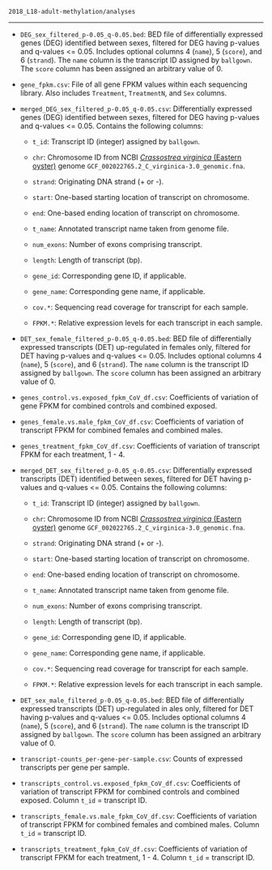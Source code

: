 `2018_L18-adult-methylation/analyses`

---

- `DEG_sex_filtered_p-0.05_q-0.05.bed`: BED file of differentially expressed genes (DEG) identified between sexes, filtered for DEG having p-values and q-values <= 0.05. Includes optional
columns 4 (`name`), 5 (`score`), and 6 (`strand`). The `name` column is the transcript ID assigned by `ballgown`. The `score` column has been assigned an arbitrary value of 0.

- `gene_fpkm.csv`: File of all gene FPKM values within each sequencing library. Also includes `Treatment`, `TreatmentN`, and `Sex` columns.

- `merged_DEG_sex_filtered_p-0.05_q-0.05.csv`: Differentially expressed genes (DEG) identified between sexes, filtered for DEG having p-values and q-values <= 0.05. Contains the following columns:

  - `t_id`: Transcript ID (integer) assigned by `ballgown`.

  - `chr`: Chromosome ID from NCBI [_Crassostrea virginica_ (Eastern oyster)](https://en.wikipedia.org/wiki/Eastern_oyster) genome `GCF_002022765.2_C_virginica-3.0_genomic.fna`.

  - `strand`: Originating DNA strand (+ or -).

  - `start`: One-based starting location of transcript on chromosome.

  - `end`: One-based ending location of transcript on chromosome.

  - `t_name`: Annotated transcript name taken from genome file.

  - `num_exons`: Number of exons comprising transcript.

  - `length`: Length of transcript (bp).

  - `gene_id`: Corresponding gene ID, if applicable.

  - `gene_name`: Corresponding gene name, if applicable.

  - `cov.*`: Sequencing read coverage for transcript for each sample.

  - `FPKM.*`: Relative expression levels for each transcript in each sample.

- `DET_sex_female_filtered_p-0.05_q-0.05.bed`: BED file of differentially expressed transcripts (DET) up-regulated in females only, filtered for DET having p-values and q-values <= 0.05. Includes optional
columns 4 (`name`), 5 (`score`), and 6 (`strand`). The `name` column is the transcript ID assigned by `ballgown`. The `score` column has been assigned an arbitrary value of 0.

- `genes_control.vs.exposed_fpkm_CoV_df.csv`: Coefficients of variation of gene FPKM for combined controls and combined exposed.

- `genes_female.vs.male_fpkm_CoV_df.csv`: Coefficients of variation of transcript FPKM for combined females and combined males.

- `genes_treatment_fpkm_CoV_df.csv`: Coefficients of variation of transcript FPKM for each treatment,  1 - 4.


- `merged_DET_sex_filtered_p-0.05_q-0.05.csv`: Differentially expressed transcripts (DET) identified between sexes, filtered for DET having p-values and q-values <= 0.05. Contains the following columns:

  - `t_id`: Transcript ID (integer) assigned by `ballgown`.

  - `chr`: Chromosome ID from NCBI [_Crassostrea virginica_ (Eastern oyster)](https://en.wikipedia.org/wiki/Eastern_oyster) genome `GCF_002022765.2_C_virginica-3.0_genomic.fna`.

  - `strand`: Originating DNA strand (+ or -).

  - `start`: One-based starting location of transcript on chromosome.

  - `end`: One-based ending location of transcript on chromosome.

  - `t_name`: Annotated transcript name taken from genome file.

  - `num_exons`: Number of exons comprising transcript.

  - `length`: Length of transcript (bp).

  - `gene_id`: Corresponding gene ID, if applicable.

  - `gene_name`: Corresponding gene name, if applicable.

  - `cov.*`: Sequencing read coverage for transcript for each sample.

  - `FPKM.*`: Relative expression levels for each transcript in each sample.

- `DET_sex_male_filtered_p-0.05_q-0.05.bed`: BED file of differentially expressed transcripts (DET) up-regulated in ales only, filtered for DET having p-values and q-values <= 0.05. Includes optional
columns 4 (`name`), 5 (`score`), and 6 (`strand`). The `name` column is the transcript ID assigned by `ballgown`. The `score` column has been assigned an arbitrary value of 0.

- `transcript-counts_per-gene-per-sample.csv`: Counts of expressed transcripts per gene per sample.

- `transcripts_control.vs.exposed_fpkm_CoV_df.csv`: Coefficients of variation of transcript FPKM for combined controls and combined exposed. Column `t_id` = transcript ID.

- `transcripts_female.vs.male_fpkm_CoV_df.csv`: Coefficients of variation of transcript FPKM for combined females and combined males. Column `t_id` = transcript ID.

- `transcripts_treatment_fpkm_CoV_df.csv`: Coefficients of variation of transcript FPKM for each treatment,  1 - 4. Column `t_id` = transcript ID.
